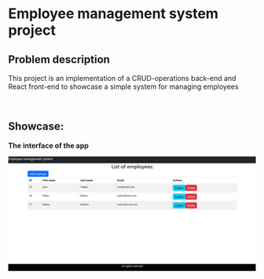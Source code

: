 <h1>Employee management system project</h1>

<h2>Problem description</h2>
<p>
This project is an implementation of a CRUD-operations back-end and React front-end to showcase a simple system for managing employees
</p>
<br>

<h2>Showcase:</h2>
<p><b>The interface of the app</b></p>
<img src="pictures/Screenshot_3.png" alt="No Image alt">
